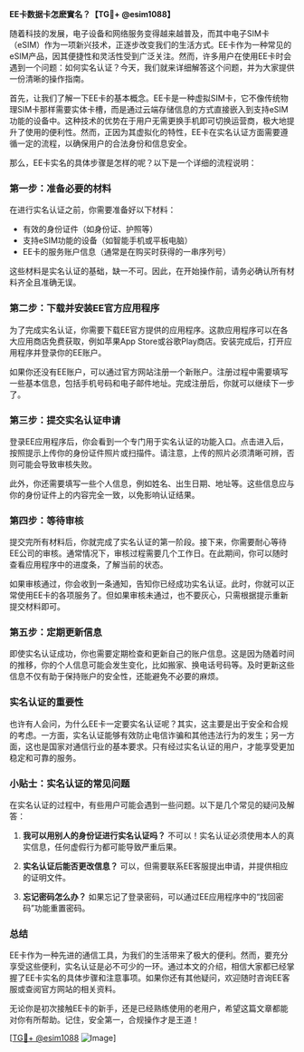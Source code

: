 **EE卡数据卡怎麽實名？【TG💪+ @esim1088】**

随着科技的发展，电子设备和网络服务变得越来越普及，而其中电子SIM卡（eSIM）作为一项新兴技术，正逐步改变我们的生活方式。EE卡作为一种常见的eSIM产品，因其便捷性和灵活性受到广泛关注。然而，许多用户在使用EE卡时会遇到一个问题：如何实名认证？今天，我们就来详细解答这个问题，并为大家提供一份清晰的操作指南。

首先，让我们了解一下EE卡的基本概念。EE卡是一种虚拟SIM卡，它不像传统物理SIM卡那样需要实体卡槽，而是通过云端存储信息的方式直接嵌入到支持eSIM功能的设备中。这种技术的优势在于用户无需更换手机即可切换运营商，极大地提升了使用的便利性。然而，正因为其虚拟化的特性，EE卡在实名认证方面需要遵循一定的流程，以确保用户的合法身份和信息安全。

那么，EE卡实名的具体步骤是怎样的呢？以下是一个详细的流程说明：

### 第一步：准备必要的材料

在进行实名认证之前，你需要准备好以下材料：
- 有效的身份证件（如身份证、护照等）
- 支持eSIM功能的设备（如智能手机或平板电脑）
- EE卡的服务账户信息（通常是在购买时获得的一串序列号）

这些材料是实名认证的基础，缺一不可。因此，在开始操作前，请务必确认所有材料齐全且准确无误。

### 第二步：下载并安装EE官方应用程序

为了完成实名认证，你需要下载EE官方提供的应用程序。这款应用程序可以在各大应用商店免费获取，例如苹果App Store或谷歌Play商店。安装完成后，打开应用程序并登录你的EE账户。

如果你还没有EE账户，可以通过官方网站注册一个新账户。注册过程中需要填写一些基本信息，包括手机号码和电子邮件地址。完成注册后，你就可以继续下一步了。

### 第三步：提交实名认证申请

登录EE应用程序后，你会看到一个专门用于实名认证的功能入口。点击进入后，按照提示上传你的身份证件照片或扫描件。请注意，上传的照片必须清晰可辨，否则可能会导致审核失败。

此外，你还需要填写一些个人信息，例如姓名、出生日期、地址等。这些信息应与你的身份证件上的内容完全一致，以免影响认证结果。

### 第四步：等待审核

提交完所有材料后，你就完成了实名认证的第一阶段。接下来，你需要耐心等待EE公司的审核。通常情况下，审核过程需要几个工作日。在此期间，你可以随时查看应用程序中的进度条，了解当前的状态。

如果审核通过，你会收到一条通知，告知你已经成功实名认证。此时，你就可以正常使用EE卡的各项服务了。但如果审核未通过，也不要灰心，只需根据提示重新提交材料即可。

### 第五步：定期更新信息

即使实名认证成功，你也需要定期检查和更新自己的账户信息。这是因为随着时间的推移，你的个人信息可能会发生变化，比如搬家、换电话号码等。及时更新这些信息不仅有助于保持账户的安全性，还能避免不必要的麻烦。

### 实名认证的重要性

也许有人会问，为什么EE卡一定要实名认证呢？其实，这主要是出于安全和合规的考虑。一方面，实名认证能够有效防止电信诈骗和其他违法行为的发生；另一方面，这也是国家对通信行业的基本要求。只有经过实名认证的用户，才能享受更加稳定和可靠的服务。

### 小贴士：实名认证的常见问题

在实名认证的过程中，有些用户可能会遇到一些问题。以下是几个常见的疑问及解答：

1. **我可以用别人的身份证进行实名认证吗？**
   不可以！实名认证必须使用本人的真实信息，任何虚假行为都可能导致严重后果。

2. **实名认证后能否更改信息？**
   可以，但需要联系EE客服提出申请，并提供相应的证明文件。

3. **忘记密码怎么办？**
   如果忘记了登录密码，可以通过EE应用程序中的“找回密码”功能重置密码。

### 总结

EE卡作为一种先进的通信工具，为我们的生活带来了极大的便利。然而，要充分享受这些便利，实名认证是必不可少的一环。通过本文的介绍，相信大家都已经掌握了EE卡实名的具体步骤和注意事项。如果你还有其他疑问，欢迎随时咨询EE客服或查阅官方网站的相关资料。

无论你是初次接触EE卡的新手，还是已经熟练使用的老用户，希望这篇文章都能对你有所帮助。记住，安全第一，合规操作才是王道！

[[TG💪+ @esim1088](https://t.me/s/esim1088) ![Image](https://i.postimg.cc/4NQfJmqS/Snipaste-2025-05-13-00-14-12.png)]